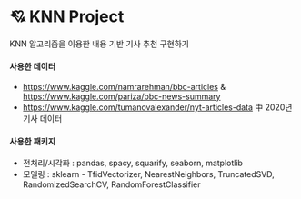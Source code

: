# 💘 KNN Project

KNN 알고리즘을 이용한 내용 기반 기사 추천 구현하기

#### 사용한 데이터 
- https://www.kaggle.com/namrarehman/bbc-articles & https://www.kaggle.com/pariza/bbc-news-summary
- https://www.kaggle.com/tumanovalexander/nyt-articles-data 中 2020년 기사 데이터

#### 사용한 패키지
- 전처리/시각화 : pandas, spacy, squarify, seaborn, matplotlib
- 모델링 : sklearn - TfidVectorizer, NearestNeighbors, TruncatedSVD, RandomizedSearchCV, RandomForestClassifier

